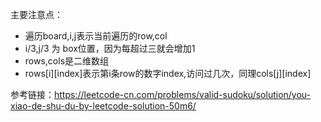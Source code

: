 
主要注意点：
- 遍历board,i,j表示当前遍历的row,col
- i/3,j/3 为 box位置，因为每超过三就会增加1
- rows,cols是二维数组
- rows[i][index]表示第i条row的数字index,访问过几次，同理cols[j][index]

参考链接：https://leetcode-cn.com/problems/valid-sudoku/solution/you-xiao-de-shu-du-by-leetcode-solution-50m6/
